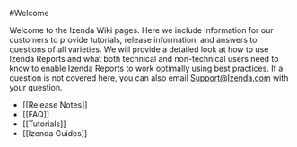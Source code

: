 #Welcome

Welcome to the Izenda Wiki pages. Here we include information for our customers to provide tutorials, release information, and answers to questions of all varieties. We will provide a detailed look at how to use Izenda Reports and what both technical and non-technical users need to know to enable Izenda Reports to work optimally using best practices. If a question is not covered here, you can also email Support@Izenda.com with your question.

* [[Release Notes]]
* [[FAQ]]
* [[Tutorials]]
* [[Izenda Guides]]